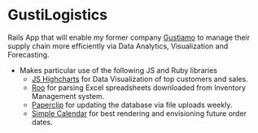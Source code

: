 # GustiLogistics

Rails App that will enable my former company [Gustiamo](https://www.gustiamo.com) to manage their supply chain more efficiently via Data Analytics, Visualization and Forecasting.

* Makes particular use of the following JS and Ruby libraries
  * [JS Highcharts](https://github.com/highcharts) for Data Visualization of top customers and sales.
  * [Roo](https://github.com/roo-rb/roo) for parsing Excel spreadsheets downloaded from Inventory Management system.
  * [Paperclip](https://github.com/thoughtbot/paperclip) for updating the database via file uploads weekly. 
  * [Simple Calendar](https://github.com/excid3/simple_calendar) for best rendering and envisioning future order dates. 
